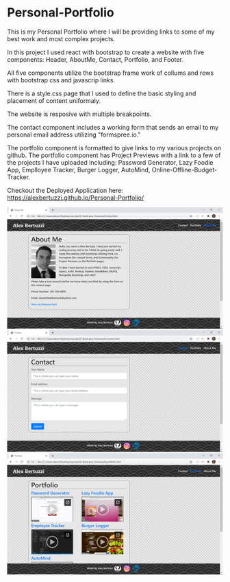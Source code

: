 # Personal-Portfolio
This is my Personal Portfolio where I will be providing links to some of my best work and most complex projects.

In this project I used react with bootstrap to create a website with five components: Header, AboutMe, Contact, Portfolio, and Footer.

All five components utilize the bootstrap frame work of collums and rows with bootstrap css and javascrip links.

There is a style.css page that I used to define the basic styling and placement of content uniformaly.

The website is resposive with multiple breakpoints.

The contact component includes a working form that sends an email to my personal email address utilizing "formspree.io."

The portfolio component is formatted to give links to my various projects on github. The portfolio component has Project Previews with a link to a few of the projects I have uploaded including: Password Generator, Lazy Foodie App, Emplloyee Tracker, Burger Logger, AutoMind, Online-Offline-Budget-Tracker.

Checkout the Deployed Application here: https://alexbertuzzi.github.io/Personal-Portfolio/

![Screenshot](assets/image1.png)
![Screenshot](assets/image2.png)
![Screenshot](assets/image3.png)
